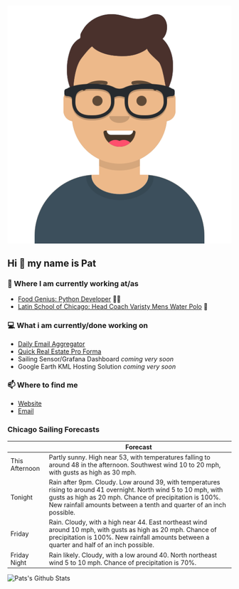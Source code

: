 [![Social banner for p-j-falconer](https://raw.githubusercontent.com/P-J-FALCONER/P-J-FALCONER/master/assets/avataaars.svg)](https://patfalconer.com/)
## Hi :wave: my name is Pat

### 💼 Where I am currently working at/as
- [Food Genius: Python Developer](https://getfoodgenius.com/) 🍔🐍
- [Latin School of Chicago: Head Coach Varisty Mens Water Polo](https://www.latinschool.org/) 🤽


### 💻 What i am currently/done working on
 - [Daily Email Aggregator](https://github.com/P-J-FALCONER/dott_daily_mail)
 - [Quick Real Estate Pro Forma](https://github.com/P-J-FALCONER/henry)
 - Sailing Sensor/Grafana Dashboard *coming very soon*
 - Google Earth KML Hosting Solution *coming very soon*

### 📫 Where to find me
 - [Website](https://patfalconer.com/)
 - [Email](mailto:patrick.j.falconer@gmail.com)


### Chicago Sailing Forecasts
|   | Forecast  |
|---|---|
| This Afternoon | Partly sunny. High near 53, with temperatures falling to around 48 in the afternoon. Southwest wind 10 to 20 mph, with gusts as high as 30 mph. |
| Tonight | Rain after 9pm. Cloudy. Low around 39, with temperatures rising to around 41 overnight. North wind 5 to 10 mph, with gusts as high as 20 mph. Chance of precipitation is 100%. New rainfall amounts between a tenth and quarter of an inch possible. |
| Friday | Rain. Cloudy, with a high near 44. East northeast wind around 10 mph, with gusts as high as 20 mph. Chance of precipitation is 100%. New rainfall amounts between a quarter and half of an inch possible. |
| Friday Night | Rain likely. Cloudy, with a low around 40. North northeast wind 5 to 10 mph. Chance of precipitation is 70%. |

![Pats's Github Stats](https://github-readme-stats.vercel.app/api?username=p-j-falconer&show_icons=true&theme=radical)

